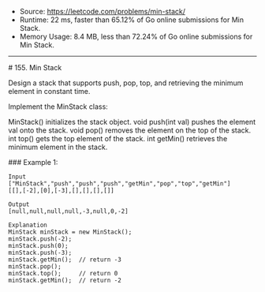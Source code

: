 - Source: https://leetcode.com/problems/min-stack/
- Runtime: 22 ms, faster than 65.12% of Go online submissions for Min Stack.
- Memory Usage: 8.4 MB, less than 72.24% of Go online submissions for Min Stack.
---
# 155. Min Stack


Design a stack that supports push, pop, top, and retrieving the minimum element in constant time.

Implement the MinStack class:

MinStack() initializes the stack object.
void push(int val) pushes the element val onto the stack.
void pop() removes the element on the top of the stack.
int top() gets the top element of the stack.
int getMin() retrieves the minimum element in the stack.
 

### Example 1:

```
Input
["MinStack","push","push","push","getMin","pop","top","getMin"]
[[],[-2],[0],[-3],[],[],[],[]]

Output
[null,null,null,null,-3,null,0,-2]

Explanation
MinStack minStack = new MinStack();
minStack.push(-2);
minStack.push(0);
minStack.push(-3);
minStack.getMin();  // return -3
minStack.pop();
minStack.top();     // return 0
minStack.getMin();  // return -2
```